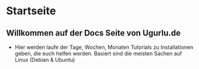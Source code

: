 # Startseite

## Willkommen auf der Docs Seite von Ugurlu.de

* Hier werden laufe der Tage, Wochen, Monaten Tutorials zu Installationen geben, die euch helfen werden.
  Basiert sind die meisten Sachen auf Linux (Debian & Ubuntu)&#x20;
